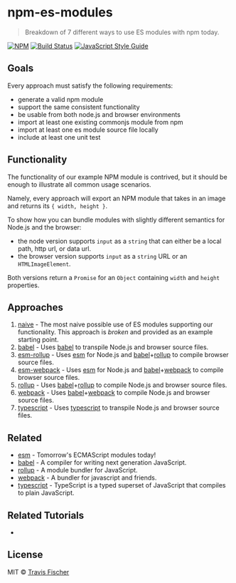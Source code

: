 # npm-es-modules

> Breakdown of 7 different ways to use ES modules with npm today.

[![NPM](https://img.shields.io/npm/v/npm-es-modules.svg)](https://www.npmjs.com/package/npm-es-modules) [![Build Status](https://travis-ci.com/transitive-bullshit/npm-es-modules.svg?branch=master)](https://travis-ci.com/transitive-bullshit/npm-es-modules) [![JavaScript Style Guide](https://img.shields.io/badge/code_style-standard-brightgreen.svg)](https://standardjs.com)

## Goals

Every approach must satisfy the following requirements:

- generate a valid npm module
- support the same consistent functionality
- be usable from both node.js and browser environments
- import at least one existing commonjs module from npm
- import at least one es module source file locally
- include at least one unit test

## Functionality

The functionality of our example NPM module is contrived, but it should be enough to illustrate all common usage scenarios.

Namely, every approach will export an NPM module that takes in an image and returns its `{ width, height }`.

To show how you can bundle modules with slightly different semantics for Node.js and the browser:
- the node version supports `input` as a `string` that can either be a local path, http url, or data url.
- the browser version supports `input` as a `string` URL or an `HTMLImageElement`.

Both versions return a `Promise` for an `Object` containing `width` and `height` properties.

## Approaches

1. [naive](1-naive) - The most naive possible use of ES modules supporting our functionality. This approach is *broken* and provided as an example starting point.
2. [babel](2-babel) - Uses [babel](https://babeljs.io/) to transpile Node.js and browser source files.
3. [esm-rollup](3-esm-rollup) - Uses [esm](https://github.com/standard-things/esm) for Node.js and [babel](https://babeljs.io/)+[rollup](https://rollupjs.org/guide/en) to compile browser source files.
4. [esm-webpack](4-esm-webpack) - Uses [esm](https://github.com/standard-things/esm) for Node.js and [babel](https://babeljs.io/)+[webpack](https://webpack.js.org/) to compile browser source files.
5. [rollup](5-rollup) - Uses [babel](https://babeljs.io/)+[rollup](https://rollupjs.org/guide/en) to compile Node.js and browser source files.
6. [webpack](6-webpack) - Uses [babel](https://babeljs.io/)+[webpack](https://webpack.js.org/) to compile Node.js and browser source files.
7. [typescript](7-typescript) - Uses [typescript](https://www.typescriptlang.org/) to transpile Node.js and browser source files.

## Related

- [esm](https://github.com/standard-things/esm) - Tomorrow's ECMAScript modules today!
- [babel](https://babeljs.io/) - A compiler for writing next generation JavaScript.
- [rollup](https://rollupjs.org/guide/en) - A module bundler for JavaScript.
- [webpack](https://webpack.js.org/) - A bundler for javascript and friends.
- [typescript](https://www.typescriptlang.org/) - TypeScript is a typed superset of JavaScript that compiles to plain JavaScript.

## Related Tutorials

- [](http://2ality.com/2017/07/npm-packages-via-babel.html)

## License

MIT © [Travis Fischer](https://github.com/transitive-bullshit)
